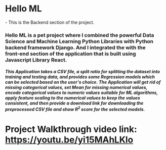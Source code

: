 <h1>Hello ML</h1>
- This is the Backend section of the project.

<h3> Hello ML is a pet project where I combined the powerful Data Science and Machine Learning Python Libraries with Python backend framework <b>Django</b>. And I integrated the with the front-end section of the application that is built using Javascript Library <b>React</b>. </h3>

<h5>This Application takes a CSV file, a split ratio for splitting the dataset into training and testing data, and provides some <b>Regression</b> models which can
be selected based on the user's choice. The Application will get rid of missing categorical values, set Mean for missing numerical values, encode categorical values to numeric values suitable for ML algorithms, apply feature scaling to the numerical values to keep the values consistent, and then provide a download link for downloading the preprocessed CSV file and show
R<sup>2</sup> score for the selected models.</h5>

# Project Walkthrough video link: https://youtu.be/yi15MAhLKlo
